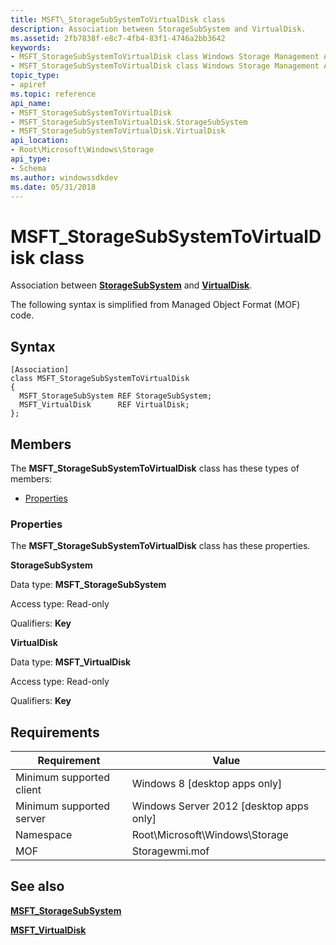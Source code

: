 ```yaml
---
title: MSFT\_StorageSubSystemToVirtualDisk class
description: Association between StorageSubSystem and VirtualDisk.
ms.assetid: 2fb7838f-e8c7-4fb4-83f1-4746a2bb3642
keywords:
- MSFT_StorageSubSystemToVirtualDisk class Windows Storage Management API
- MSFT_StorageSubSystemToVirtualDisk class Windows Storage Management API , described
topic_type:
- apiref
ms.topic: reference
api_name:
- MSFT_StorageSubSystemToVirtualDisk
- MSFT_StorageSubSystemToVirtualDisk.StorageSubSystem
- MSFT_StorageSubSystemToVirtualDisk.VirtualDisk
api_location:
- Root\Microsoft\Windows\Storage
api_type:
- Schema
ms.author: windowssdkdev
ms.date: 05/31/2018
---
```


# MSFT\_StorageSubSystemToVirtualDisk class

Association between [**StorageSubSystem**](msft-storagesubsystem.md) and [**VirtualDisk**](msft-virtualdisk.md).

The following syntax is simplified from Managed Object Format (MOF) code.

## Syntax

``` syntax
[Association]
class MSFT_StorageSubSystemToVirtualDisk
{
  MSFT_StorageSubSystem REF StorageSubSystem;
  MSFT_VirtualDisk      REF VirtualDisk;
};
```

## Members

The **MSFT\_StorageSubSystemToVirtualDisk** class has these types of members:

-   [Properties](#properties)

### Properties

The **MSFT\_StorageSubSystemToVirtualDisk** class has these properties.

 

**StorageSubSystem**
   

Data type: **MSFT\_StorageSubSystem**
 

Access type: Read-only
 

Qualifiers: **Key**
 

 

**VirtualDisk**
   

Data type: **MSFT\_VirtualDisk**
 

Access type: Read-only
 

Qualifiers: **Key**
 

 

## Requirements



| Requirement | Value |
|-------------------------------------|-------------------------------------------------------------------------------------------|
| Minimum supported client | Windows 8 \[desktop apps only\]                                                |
| Minimum supported server | Windows Server 2012 \[desktop apps only\]                                      |
| Namespace                | Root\\Microsoft\\Windows\\Storage                                              |
| MOF                      |  Storagewmi.mof  |



## See also

 

[**MSFT\_StorageSubSystem**](msft-storagesubsystem.md)
 

[**MSFT\_VirtualDisk**](msft-virtualdisk.md)
 

 

 





